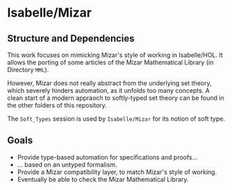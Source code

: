 # Isabelle/Mizar
## Structure and Dependencies

This work focuses on mimicking Mizar's style of working in Isabelle/HOL.
It allows the porting of some articles of the Mizar Mathematical Library (in Directory `MML`).

However, Mizar does not really abstract from the underlying set theory, which severely hinders automation, as it unfolds too many concepts.
A clean start of a modern appraoch to softly-typed set theory can be found in the other folders of this repository.

The `Soft_Types` session is used by `Isabelle/Mizar` for its notion of soft type.

## Goals
* Provide type-based automation for specifications and proofs...
* ... based on an untyped formalism.
* Provide a Mizar compatibility layer, to match Mizar's style of working.
* Eventually be able to check the Mizar Mathematical Library.
